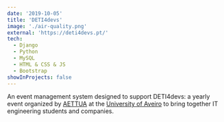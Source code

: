 ```yaml
---
date: '2019-10-05'
title: 'DETI4devs'
image: './air-quality.png'
external: 'https://deti4devs.pt/'
tech:
  - Django
  - Python
  - MySQL
  - HTML & CSS & JS
  - Bootstrap
showInProjects: false
---
```


An event management system designed to support DETI4devs: a yearly event organized by <a href="http://aettua.pt" target="_blank" rel="noopener noreferrer" title="AETTUA">AETTUA</a> at the <a href="https://www.ua.pt" target="_blank" rel="noopener noreferrer" title="University of Aveiro">University of Aveiro</a> to bring together IT engineering students and companies.
